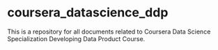 # coursera_datascience_ddp

This is a repository for all documents related to Coursera Data Science Specialization Developing Data Product Course. 
